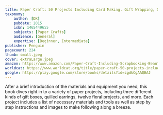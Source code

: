 ```yaml
---
title: Paper Craft: 50 Projects Including Card Making, Gift Wrapping, Scrapbooking, and Beautiful Paper Flowers
taxonomy:
	author: [DK]
	pubdate: 2015
	isbn: 1465449655
	subjects: [Paper Crafts]
	audience: [General]
	expertise: [Beginner, Intermediate]
publisher: Penguin
pagecount: 224
thumb: small.jpeg
cover: extraLarge.jpeg
amazon: https://www.amazon.com/Paper-Craft-Including-Scrapbooking-Beautiful/dp/1465439439/ref=sr_1_1?keywords=Paper+Craft%3A+50+Projects+Including+Card+Making%2C+Gift+Wrapping%2C+Scrapbooking%2C+and+Beautiful+Paper+Flowers&qid=1573574407&sr=8-1
worldcat: https://www.worldcat.org/title/paper-craft-50-projects-including-card-making-gift-wrapping-scrapbooking-and-beautiful-paper-flowers/oclc/945404875&referer=brief_results
google: https://play.google.com/store/books/details?id=zgdkCgAAQBAJ
---
```

After a brief introduction of the materials and equipment you need, this book dives right in to a variety of paper projects, including three different kinds of gift boxes, quilled earrings, twelve floral projects, and more.  Each project includes a list of necessary materials and tools as well as step by step instructions and images to make following along a breeze.